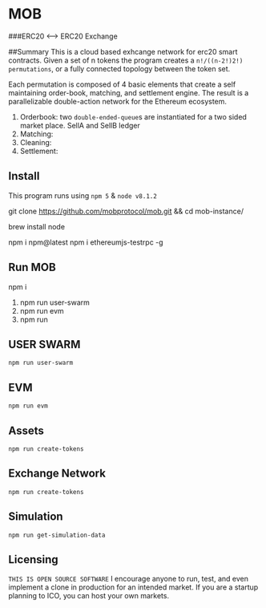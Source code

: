 # MOB

###ERC20 <--> ERC20 Exchange

##Summary
This is a cloud based exhcange network for erc20 smart contracts. Given a set of n tokens the program creates a `n!/((n-2!)2!)` `permutations`, or a fully connected topology between the token set.

Each permutation is composed of 4 basic elements that create a self maintaining order-book, matching, and settlement engine. The result is a parallelizable double-action network for the Ethereum ecosystem.

1. Orderbook: two `double-ended-queue`s are instantiated for a two sided market place. SellA and SellB ledger
2. Matching:
3. Cleaning:
4. Settlement:

## Install

This program runs using `npm 5` & `node v8.1.2`

git clone https://github.com/mobprotocol/mob.git && cd mob-instance/

brew install node

npm i npm@latest
npm i ethereumjs-testrpc -g

## Run MOB

npm i

1. npm run user-swarm
2. npm run evm
3. npm run

## USER SWARM
`npm run user-swarm`

## EVM
`npm run evm`

## Assets
`npm run create-tokens`

## Exchange Network
`npm run create-tokens`

## Simulation
`npm run get-simulation-data`

## Licensing
`THIS IS OPEN SOURCE SOFTWARE` I encourage anyone to run, test, and even implement a clone in production for an intended market. If you are a startup planning to ICO, you can host your own markets.
